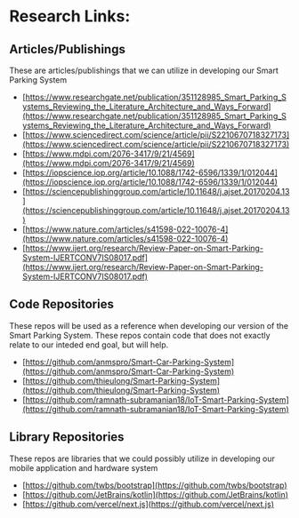 # Research Links:
## Articles/Publishings
These are articles/publishings that we can utilize in developing our Smart Parking System
- [https://www.researchgate.net/publication/351128985_Smart_Parking_Systems_Reviewing_the_Literature_Architecture_and_Ways_Forward](https://www.researchgate.net/publication/351128985_Smart_Parking_Systems_Reviewing_the_Literature_Architecture_and_Ways_Forward)
- [https://www.sciencedirect.com/science/article/pii/S2210670718327173](https://www.sciencedirect.com/science/article/pii/S2210670718327173)
- [https://www.mdpi.com/2076-3417/9/21/4569](https://www.mdpi.com/2076-3417/9/21/4569)
- [https://iopscience.iop.org/article/10.1088/1742-6596/1339/1/012044](https://iopscience.iop.org/article/10.1088/1742-6596/1339/1/012044)
- [https://sciencepublishinggroup.com/article/10.11648/j.ajset.20170204.13](https://sciencepublishinggroup.com/article/10.11648/j.ajset.20170204.13)
- [https://www.nature.com/articles/s41598-022-10076-4](https://www.nature.com/articles/s41598-022-10076-4)
- [https://www.ijert.org/research/Review-Paper-on-Smart-Parking-System-IJERTCONV7IS08017.pdf](https://www.ijert.org/research/Review-Paper-on-Smart-Parking-System-IJERTCONV7IS08017.pdf)

## Code Repositories
These repos will be used as a reference when developing our version of the Smart Parking System. These repos contain code that does not exactly relate to our inteded end goal, but will help.
- [https://github.com/anmspro/Smart-Car-Parking-System](https://github.com/anmspro/Smart-Car-Parking-System)
- [https://github.com/thieulong/Smart-Parking-System](https://github.com/thieulong/Smart-Parking-System)
- [https://github.com/ramnath-subramanian18/IoT-Smart-Parking-System](https://github.com/ramnath-subramanian18/IoT-Smart-Parking-System)
  
## Library Repositories
These repos are libraries that we could possibly utilize in developing our mobile application and hardware system
- [https://github.com/twbs/bootstrap](https://github.com/twbs/bootstrap)
- [https://github.com/JetBrains/kotlin](https://github.com/JetBrains/kotlin)
- [https://github.com/vercel/next.js](https://github.com/vercel/next.js)

